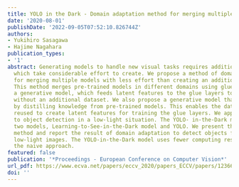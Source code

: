 ```yaml
---
title: YOLO in the Dark - Domain adaptation method for merging multiple models -
date: '2020-08-01'
publishDate: '2022-09-05T07:52:10.826744Z'
authors:
- Yukihiro Sasagawa
- Hajime Nagahara
publication_types:
- '1'
abstract: Generating models to handle new visual tasks requires additional datasets,
  which take considerable effort to create. We propose a method of domain adaptation
  for merging multiple models with less effort than creating an additional dataset.
  This method merges pre-trained models in different domains using glue layers and
  a generative model, which feeds latent features to the glue layers to train them
  without an additional dataset. We also propose a generative model that is created
  by distilling knowledge from pre-trained models. This enables the dataset to be
  reused to create latent features for training the glue layers. We apply this method
  to object detection in a low-light situation. The YOLO- in-the-Dark model comprises
  two models, Learning-to-See-in-the-Dark model and YOLO. We present the proposed
  method and report the result of domain adaptation to detect objects from RAW short-exposure
  low-light images. The YOLO-in-the-Dark model uses fewer computing resources than
  the naive approach.
featured: false
publication: '*Proceedings - European Conference on Computer Vision*'
url_pdf: https://www.ecva.net/papers/eccv_2020/papers_ECCV/papers/123660341.pdf
doi: ''
---
```


